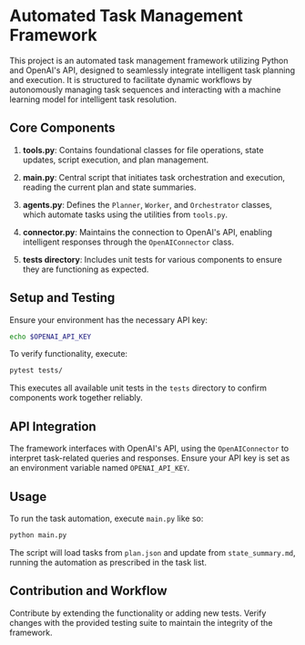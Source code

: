 # Automated Task Management Framework

This project is an automated task management framework utilizing Python and OpenAI's API, designed to seamlessly integrate intelligent task planning and execution. It is structured to facilitate dynamic workflows by autonomously managing task sequences and interacting with a machine learning model for intelligent task resolution.

## Core Components

1. **tools.py**: Contains foundational classes for file operations, state updates, script execution, and plan management.

2. **main.py**: Central script that initiates task orchestration and execution, reading the current plan and state summaries.

3. **agents.py**: Defines the `Planner`, `Worker`, and `Orchestrator` classes, which automate tasks using the utilities from `tools.py`.

4. **connector.py**: Maintains the connection to OpenAI's API, enabling intelligent responses through the `OpenAIConnector` class.

5. **tests directory**: Includes unit tests for various components to ensure they are functioning as expected.

## Setup and Testing

Ensure your environment has the necessary API key:

```bash
echo $OPENAI_API_KEY
```

To verify functionality, execute:

```bash
pytest tests/
```

This executes all available unit tests in the `tests` directory to confirm components work together reliably.

## API Integration

The framework interfaces with OpenAI's API, using the `OpenAIConnector` to interpret task-related queries and responses. Ensure your API key is set as an environment variable named `OPENAI_API_KEY`.

## Usage

To run the task automation, execute `main.py` like so:

```bash
python main.py
```

The script will load tasks from `plan.json` and update from `state_summary.md`, running the automation as prescribed in the task list.

## Contribution and Workflow

Contribute by extending the functionality or adding new tests. Verify changes with the provided testing suite to maintain the integrity of the framework.

